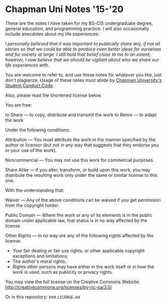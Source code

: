 # Chapman Uni Notes '15-'20

These are the notes I have taken for my BS-CIS undergraduate degree, general education, and programming practice. I will also occasionally include anecdotes about my life experiences. 

*I personally believed that it was important to publically share any, if not all stories so that we could be able to produce even better ideas for ourselves and for society at large. I still hold that belief close to me to an extent; however, I now believe that we should be vigilant about who we share our life experiences with.*

You are welcome to refer to, and use these notes for whatever you like, just don't plagiarize. Usage of these notes must abide by [Chapman University's Student Conduct Code](https://www.chapman.edu/students/policies-forms/student-conduct/_files/pdfs/student-conduct-code-master.pdf).

Also, please read the shortened license below.

You are free:

to Share — to copy, distribute and transmit the work
to Remix — to adapt the work

Under the following conditions:

Attribution —  You must attribute the work in the manner specified by the author or licensor (but not in any way that suggests that they endorse you or your use of the work).

Noncommercial — You may not use this work for commercial purposes.

Share Alike — If you alter, transform, or build upon this work, you may distribute the resulting work only under the same or similar license to this one.

With the understanding that:

Waiver — Any of the above conditions can be waived if you get permission from the copyright holder.

Public Domain — Where the work or any of its elements is in the public domain under applicable law, that status is in no way affected by the license.

Other Rights — In no way are any of the following rights affected by the license:
- Your fair dealing or fair use rights, or other applicable copyright exceptions and limitations;
- The author's moral rights;
- Rights other persons may have either in the work itself or in how the work is used, such as publicity or privacy rights.

You may view the full license on the Creative Commons Website: http://creativecommons.org/licenses/by-nc-sa/3.0/

Or in this repository: see ```LICENSE.md```